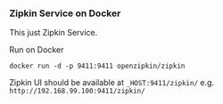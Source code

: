 ### Zipkin Service on Docker

This just Zipkin Service.

Run on Docker

    docker run -d -p 9411:9411 openzipkin/zipkin


Zipkin UI should be available 
at `_HOST:9411/zipkin/` e.g. 
`http://192.168.99.100:9411/zipkin/`
